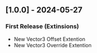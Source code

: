 ## [1.0.0] - 2024-05-27
### First Release (Extinsions)
- New Vector3 Offset Extention
- New Vector3 Override Extention